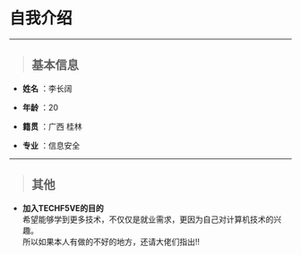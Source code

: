 # 自我介绍

***

> ## **基本信息**

* **姓名** ：李长阔

* **年龄** ：20

* **籍贯** ：广西 桂林

* **专业** ：信息安全

***

> ## **其他**

* **加入TECHF5VE的目的**  
希望能够学到更多技术，不仅仅是就业需求，更因为自己对计算机技术的兴趣。  
所以如果本人有做的不好的地方，还请大佬们指出!!
